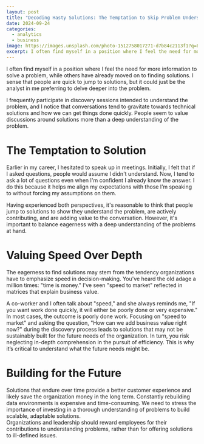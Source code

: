 ```yaml
---
layout: post
title: "Decoding Hasty Solutions: The Temptation to Skip Problem Understanding"
date: 2024-09-24
categories:
  - analytics
  - business
image: https://images.unsplash.com/photo-1512758017271-d7b84c2113f1?q=80&w=2070&auto=format&fit=crop&ixlib=rb-4.0.3&ixid=M3wxMjA3fDB8MHxwaG90by1wYWdlfHx8fGVufDB8fHx8fA%3D%3D
excerpt: I often find myself in a position where I feel the need for more information to solve a problem, and others have already moved on to finding solutions. I sense that people are quick to jump to solutions, but it could just be the analyst in me preferring to delve deeper into the problem. I frequently participate in discovery sessions intended to understand the problem, and I notice that conversations tend to gravitate towards technical solutions and how we can get things done quickly. People seem to value discussions around solutions more than a deep understanding of the problem.
---
```

I often find myself in a position where I feel the need for more information to solve a problem, while others have already moved on to finding solutions. I sense that people are quick to jump to solutions, but it could just be the analyst in me preferring to delve deeper into the problem.

I frequently participate in discovery sessions intended to understand the problem, and I notice that conversations tend to gravitate towards technical solutions and how we can get things done quickly. People seem to value discussions around solutions more than a deep understanding of the problem.

# The Temptation to Solution
Earlier in my career, I hesitated to speak up in meetings. Initially, I felt that if I asked questions, people would assume I didn't understand. Now, I tend to ask a lot of questions even when I'm confident I already know the answer. I do this because it helps me align my expectations with those I’m speaking to without forcing my assumptions on them.

Having experienced both perspectives, it's reasonable to think that people jump to solutions to show they understand the problem, are actively contributing, and are adding value to the conversation. However, it's important to balance eagerness with a deep understanding of the problems at hand.

# Valuing Speed Over Depth  
The eagerness to find solutions may stem from the tendency organizations have to emphasize speed in decision-making. You've heard the old adage a million times: "time is money." I've seen "speed to market" reflected in matrices that explain business value.

A co-worker and I often talk about "speed," and she always reminds me, "If you want work done quickly, it will either be poorly done or very expensive." In most cases, the outcome is poorly done work. Focusing on "speed to market" and asking the question, "How can we add business value right now?" during the discovery process leads to solutions that may not be sustainably built for the future needs of the organization. In turn, you risk neglecting in-depth comprehension in the pursuit of efficiency. This is why it’s critical to understand what the future needs might be.

# Building for the Future
Solutions that endure over time provide a better customer experience and likely save the organization money in the long term. Constantly rebuilding data environments is expensive and time-consuming. We need to stress the importance of investing in a thorough understanding of problems to build scalable, adaptable solutions.  
Organizations and leadership should reward employees for their contributions to understanding problems, rather than for offering solutions to ill-defined issues.